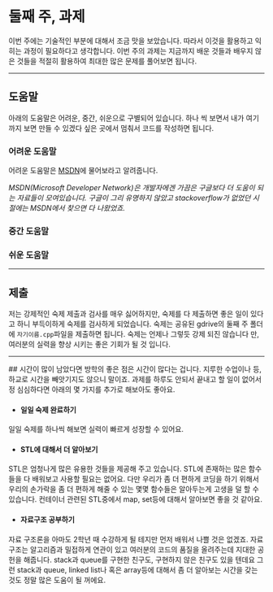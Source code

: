 # 둘째 주, 과제

이번 주에는 기술적인 부분에 대해서 조금 맛을 보았습니다. 따라서 이것을 활용하고 익히는 과정이 필요하다고 생각합니다. 이번 주의 과제는 지금까지 배운 것들과 배우지 않은 것들을 적절히 활용하여 최대한 많은 문제를 풀어보면 됩니다.



<hr>

## 도움말
아래의 도움말은 어려운, 중간, 쉬운으로 구별되어 있습니다. 하나 씩 보면서 내가 여기까지 보면 만들 수 있겠다 싶은 곳에서 멈춰서 코드를 작성하면 됩니다.

### 어려운 도움말
어려운 도움말은 [MSDN](https://msdn.microsoft.com)에 물어보라고 알려줍니다.

*MSDN(Microsoft Developer Network)은 개발자에겐 가끔은 구글보다 더 도움이 되는 자료들이 모여있습니다. 구글이 그리 유명하지 않았고 stackoverflow가 없었던 시절에는 MSDN에서 찾으면 다 나왔었죠.*

### 중간 도움말


### 쉬운 도움말


<hr>

## 제출
저는 강제적인 숙제 제출과 검사를 매우 싫어하지만, 숙제를 다 제출하면 좋은 일이 있다고 하니 부득이하게 숙제를 검사하게 되었습니다. 숙제는 공유된 gdrive의 둘째 주 폴더에 `자기이름.cpp`파일을 제출하면 됩니다.
숙제는 언제나 그렇듯 강제 되진 않습니다 만, 여러분의 실력을 향상 시키는 좋은 기회가 될 것 입니다.

<hr>
## 시간이 많이 남았다면
방학의 좋은 점은 시간이 많다는 겁니다. 지루한 수업이나 등,하교로 시간을 빼앗기지도 않으니 말이죠. 과제를 하루도 안되서 끝내고 할 일이 없어서 정 심심하다면 아래의 몇 가지를 추가로 해보아도 좋아요.

- #### 일일 숙제 완료하기
일일 숙제를 하나씩 해보면 실력이 빠르게 성장할 수 있어요.

- #### STL에 대해서 더 알아보기
STL은 엄청나게 많은 유용한 것들을 제공해 주고 있습니다. STL에 존재하는 많은 함수들을 다 배워보고 사용할 필요는 없어요. 다만 우리가 좀 더 편하게 코딩을 하기 위해서 우리의 손가락을 좀 더 편하게 해줄 수 있는 몇몇 함수들은 알아두는게 고생을 덜 할 수 있습니다. 컨테이너 관련된 STL중에서 map, set등에 대해서 알아보면 좋을 것 같아요.

- #### 자료구조 공부하기
자료 구조론을 아마도 2학년 때 수강하게 될 테지만 먼저 배워서 나쁠 것은 없겠죠. 자료구조는 알고리즘과 밀접하게 연관이 있고 여러분의 코드의 품질을 올려주는데 지대한 공헌을 해줍니다. stack과 queue를 구현한 친구도, 구현하지 않은 친구도 있을 텐데요 그런 stack과 queue, linked list나 혹은 array등에 대해서 좀 더 알아보는 시간을 갖는 것도 정말 많은 도움이 될 꺼에요.
